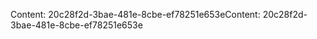 <span data-ttu-id="b5ac3-101">Content: 20c28f2d-3bae-481e-8cbe-ef78251e653e</span><span class="sxs-lookup"><span data-stu-id="b5ac3-101">Content: 20c28f2d-3bae-481e-8cbe-ef78251e653e</span></span>
